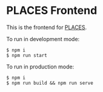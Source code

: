 # PLACES Frontend

This is the frontend for [PLACES](https://github.com/acesgoplaces/main).

To run in development mode:

    $ npm i
    $ npm run start

To run in production mode:

    $ npm i
    $ npm run build && npm run serve
